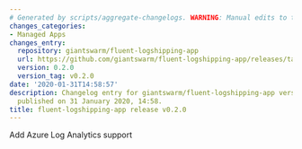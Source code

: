 ```yaml
---
# Generated by scripts/aggregate-changelogs. WARNING: Manual edits to this files will be overwritten.
changes_categories:
- Managed Apps
changes_entry:
  repository: giantswarm/fluent-logshipping-app
  url: https://github.com/giantswarm/fluent-logshipping-app/releases/tag/v0.2.0
  version: 0.2.0
  version_tag: v0.2.0
date: '2020-01-31T14:58:57'
description: Changelog entry for giantswarm/fluent-logshipping-app version 0.2.0,
  published on 31 January 2020, 14:58.
title: fluent-logshipping-app release v0.2.0
---
```


Add Azure Log Analytics support
